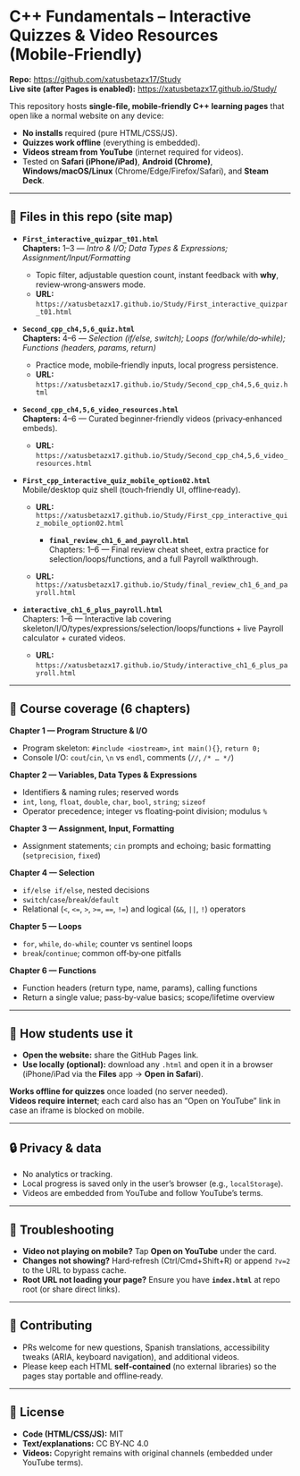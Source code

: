 # C++ Fundamentals – Interactive Quizzes & Video Resources (Mobile‑Friendly)

**Repo:** https://github.com/xatusbetazx17/Study  
**Live site (after Pages is enabled):** https://xatusbetazx17.github.io/Study/

This repository hosts **single‑file, mobile‑friendly C++ learning pages** that open like a normal website on any device:
- **No installs** required (pure HTML/CSS/JS).
- **Quizzes work offline** (everything is embedded).
- **Videos stream from YouTube** (internet required for videos).
- Tested on **Safari (iPhone/iPad)**, **Android (Chrome)**, **Windows/macOS/Linux** (Chrome/Edge/Firefox/Safari), and **Steam Deck**.

---

## 📁 Files in this repo (site map)



- **`First_interactive_quizpar_t01.html`**  
  **Chapters:** 1–3 — *Intro & I/O; Data Types & Expressions; Assignment/Input/Formatting*  
  - Topic filter, adjustable question count, instant feedback with **why**, review‑wrong‑answers mode.
  - **URL:** `https://xatusbetazx17.github.io/Study/First_interactive_quizpar_t01.html`

- **`Second_cpp_ch4,5,6_quiz.html`**  
  **Chapters:** 4–6 — *Selection (if/else, switch); Loops (for/while/do‑while); Functions (headers, params, return)*  
  - Practice mode, mobile‑friendly inputs, local progress persistence.
  - **URL:** `https://xatusbetazx17.github.io/Study/Second_cpp_ch4,5,6_quiz.html`

- **`Second_cpp_ch4,5,6_video_resources.html`**  
  **Chapters:** 4–6 — Curated beginner‑friendly videos (privacy‑enhanced embeds).  
  - **URL:** `https://xatusbetazx17.github.io/Study/Second_cpp_ch4,5,6_video_resources.html`

- **`First_cpp_interactive_quiz_mobile_option02.html`**  
  Mobile/desktop quiz shell (touch‑friendly UI, offline‑ready).  
  - **URL:** `https://xatusbetazx17.github.io/Study/First_cpp_interactive_quiz_mobile_option02.html`
 
    - **`final_review_ch1_6_and_payroll.html`**  
  Chapters: 1–6 — Final review cheat sheet, extra practice for selection/loops/functions, and a full Payroll walkthrough.  
  - **URL:** `https://xatusbetazx17.github.io/Study/final_review_ch1_6_and_payroll.html`

- **`interactive_ch1_6_plus_payroll.html`**  
  Chapters: 1–6 — Interactive lab covering skeleton/I/O/types/expressions/selection/loops/functions + live Payroll calculator + curated videos.  
  - **URL:** `https://xatusbetazx17.github.io/Study/interactive_ch1_6_plus_payroll.html`

    



---

## 🧭 Course coverage (6 chapters)

**Chapter 1 — Program Structure & I/O**  
- Program skeleton: `#include <iostream>`, `int main(){}`, `return 0;`  
- Console I/O: `cout`/`cin`, `\n` vs `endl`, comments (`//`, `/* … */`)

**Chapter 2 — Variables, Data Types & Expressions**  
- Identifiers & naming rules; reserved words  
- `int`, `long`, `float`, `double`, `char`, `bool`, `string`; `sizeof`  
- Operator precedence; integer vs floating‑point division; modulus `%`

**Chapter 3 — Assignment, Input, Formatting**  
- Assignment statements; `cin` prompts and echoing; basic formatting (`setprecision`, `fixed`)

**Chapter 4 — Selection**  
- `if/else if/else`, nested decisions  
- `switch`/`case`/`break`/`default`  
- Relational (`<`, `<=`, `>`, `>=`, `==`, `!=`) and logical (`&&`, `||`, `!`) operators

**Chapter 5 — Loops**  
- `for`, `while`, `do‑while`; counter vs sentinel loops  
- `break`/`continue`; common off‑by‑one pitfalls

**Chapter 6 — Functions**  
- Function headers (return type, name, params), calling functions  
- Return a single value; pass‑by‑value basics; scope/lifetime overview

---

## 📱 How students use it

- **Open the website:** share the GitHub Pages link.  
- **Use locally (optional):** download any `.html` and open it in a browser (iPhone/iPad via the **Files** app → **Open in Safari**).

**Works offline for quizzes** once loaded (no server needed).  
**Videos require internet**; each card also has an “Open on YouTube” link in case an iframe is blocked on mobile.


---

## 🔒 Privacy & data

- No analytics or tracking.  
- Local progress is saved only in the user’s browser (e.g., `localStorage`).  
- Videos are embedded from YouTube and follow YouTube’s terms.

---

## 🧪 Troubleshooting

- **Video not playing on mobile?** Tap **Open on YouTube** under the card.  
- **Changes not showing?** Hard‑refresh (Ctrl/Cmd+Shift+R) or append `?v=2` to the URL to bypass cache.  
- **Root URL not loading your page?** Ensure you have **`index.html`** at repo root (or share direct links).

---

## 🤝 Contributing

- PRs welcome for new questions, Spanish translations, accessibility tweaks (ARIA, keyboard navigation), and additional videos.  
- Please keep each HTML **self‑contained** (no external libraries) so the pages stay portable and offline‑ready.

---

## 📜 License

- **Code (HTML/CSS/JS):** MIT  
- **Text/explanations:** CC BY‑NC 4.0  
- **Videos:** Copyright remains with original channels (embedded under YouTube terms).


